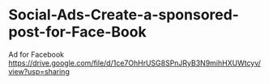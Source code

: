 # Social-Ads-Create-a-sponsored-post-for-Face-Book
Ad for Facebook
https://drive.google.com/file/d/1ce7OhHrUSG8SPnJRyB3N9mihHXUWtcyv/view?usp=sharing
